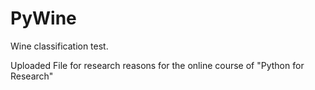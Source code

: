 # PyWine

Wine classification test.

Uploaded File for research reasons for the online course of "Python for Research"
